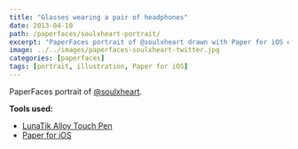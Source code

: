 ```yaml
---
title: "Glasses wearing a pair of headphones"
date: 2013-04-10
path: /paperfaces/soulxheart-portrait/
excerpt: "PaperFaces portrait of @soulxheart drawn with Paper for iOS on an iPad."
image: ../../images/paperfaces-soulxheart-twitter.jpg
categories: [paperfaces]
tags: [portrait, illustration, Paper for iOS]
---
```


PaperFaces portrait of [@soulxheart](https://twitter.com/soulxheart).

**Tools used:**

- [LunaTik Alloy Touch Pen](https://www.amazon.com/gp/product/B00821TR7G/ref=as_li_ss_tl?ie=UTF8&tag=mademist-20&linkCode=as2&camp=1789&creative=390957&creativeASIN=B00821TR7G)
- [Paper for iOS](https://paper.bywetransfer.com/)
